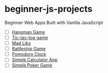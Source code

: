 # beginner-js-projects
Beginner Web Apps Built with Vanilla JavaScript

- [ ] [Hangman Game]()
- [ ] [Tic-tac-toe game]()
- [ ] [Mad Libs]()
- [ ] [Battleship Game]()
- [ ] [Pomodoro Clock]()
- [ ] [Simple Calculator App]()
- [ ] [Simple Poker Game]()
